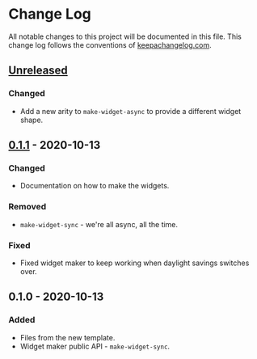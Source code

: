 # Change Log
All notable changes to this project will be documented in this file. This change log follows the conventions of [keepachangelog.com](http://keepachangelog.com/).

## [Unreleased]
### Changed
- Add a new arity to `make-widget-async` to provide a different widget shape.

## [0.1.1] - 2020-10-13
### Changed
- Documentation on how to make the widgets.

### Removed
- `make-widget-sync` - we're all async, all the time.

### Fixed
- Fixed widget maker to keep working when daylight savings switches over.

## 0.1.0 - 2020-10-13
### Added
- Files from the new template.
- Widget maker public API - `make-widget-sync`.

[Unreleased]: https://github.com/your-name/conveyor-belt/compare/0.1.1...HEAD
[0.1.1]: https://github.com/your-name/conveyor-belt/compare/0.1.0...0.1.1
